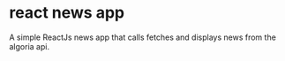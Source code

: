 # react news app
 A simple ReactJs news app that calls fetches and displays news from the algoria api.
